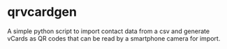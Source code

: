 # qrvcardgen
A simple python script to import contact data from a csv and generate vCards as QR codes that can be read by a smartphone camera for import.
